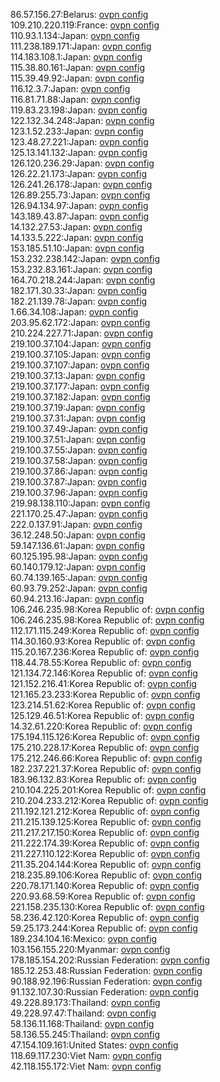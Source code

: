 86.57.156.27:Belarus: [ovpn config](vpn/86_57_156_27.ovpn)  
109.210.220.119:France: [ovpn config](vpn/109_210_220_119.ovpn)  
110.93.1.134:Japan: [ovpn config](vpn/110_93_1_134.ovpn)  
111.238.189.171:Japan: [ovpn config](vpn/111_238_189_171.ovpn)  
114.183.108.1:Japan: [ovpn config](vpn/114_183_108_1.ovpn)  
115.38.80.161:Japan: [ovpn config](vpn/115_38_80_161.ovpn)  
115.39.49.92:Japan: [ovpn config](vpn/115_39_49_92.ovpn)  
116.12.3.7:Japan: [ovpn config](vpn/116_12_3_7.ovpn)  
116.81.71.88:Japan: [ovpn config](vpn/116_81_71_88.ovpn)  
119.83.23.198:Japan: [ovpn config](vpn/119_83_23_198.ovpn)  
122.132.34.248:Japan: [ovpn config](vpn/122_132_34_248.ovpn)  
123.1.52.233:Japan: [ovpn config](vpn/123_1_52_233.ovpn)  
123.48.27.221:Japan: [ovpn config](vpn/123_48_27_221.ovpn)  
125.13.141.132:Japan: [ovpn config](vpn/125_13_141_132.ovpn)  
126.120.236.29:Japan: [ovpn config](vpn/126_120_236_29.ovpn)  
126.22.21.173:Japan: [ovpn config](vpn/126_22_21_173.ovpn)  
126.241.26.178:Japan: [ovpn config](vpn/126_241_26_178.ovpn)  
126.89.255.73:Japan: [ovpn config](vpn/126_89_255_73.ovpn)  
126.94.134.97:Japan: [ovpn config](vpn/126_94_134_97.ovpn)  
143.189.43.87:Japan: [ovpn config](vpn/143_189_43_87.ovpn)  
14.132.27.53:Japan: [ovpn config](vpn/14_132_27_53.ovpn)  
14.133.5.222:Japan: [ovpn config](vpn/14_133_5_222.ovpn)  
153.185.51.10:Japan: [ovpn config](vpn/153_185_51_10.ovpn)  
153.232.238.142:Japan: [ovpn config](vpn/153_232_238_142.ovpn)  
153.232.83.161:Japan: [ovpn config](vpn/153_232_83_161.ovpn)  
164.70.218.244:Japan: [ovpn config](vpn/164_70_218_244.ovpn)  
182.171.30.33:Japan: [ovpn config](vpn/182_171_30_33.ovpn)  
182.21.139.78:Japan: [ovpn config](vpn/182_21_139_78.ovpn)  
1.66.34.108:Japan: [ovpn config](vpn/1_66_34_108.ovpn)  
203.95.62.172:Japan: [ovpn config](vpn/203_95_62_172.ovpn)  
210.224.227.71:Japan: [ovpn config](vpn/210_224_227_71.ovpn)  
219.100.37.104:Japan: [ovpn config](vpn/219_100_37_104.ovpn)  
219.100.37.105:Japan: [ovpn config](vpn/219_100_37_105.ovpn)  
219.100.37.107:Japan: [ovpn config](vpn/219_100_37_107.ovpn)  
219.100.37.13:Japan: [ovpn config](vpn/219_100_37_13.ovpn)  
219.100.37.177:Japan: [ovpn config](vpn/219_100_37_177.ovpn)  
219.100.37.182:Japan: [ovpn config](vpn/219_100_37_182.ovpn)  
219.100.37.19:Japan: [ovpn config](vpn/219_100_37_19.ovpn)  
219.100.37.31:Japan: [ovpn config](vpn/219_100_37_31.ovpn)  
219.100.37.49:Japan: [ovpn config](vpn/219_100_37_49.ovpn)  
219.100.37.51:Japan: [ovpn config](vpn/219_100_37_51.ovpn)  
219.100.37.55:Japan: [ovpn config](vpn/219_100_37_55.ovpn)  
219.100.37.58:Japan: [ovpn config](vpn/219_100_37_58.ovpn)  
219.100.37.86:Japan: [ovpn config](vpn/219_100_37_86.ovpn)  
219.100.37.87:Japan: [ovpn config](vpn/219_100_37_87.ovpn)  
219.100.37.96:Japan: [ovpn config](vpn/219_100_37_96.ovpn)  
219.98.138.110:Japan: [ovpn config](vpn/219_98_138_110.ovpn)  
221.170.25.47:Japan: [ovpn config](vpn/221_170_25_47.ovpn)  
222.0.137.91:Japan: [ovpn config](vpn/222_0_137_91.ovpn)  
36.12.248.50:Japan: [ovpn config](vpn/36_12_248_50.ovpn)  
59.147.136.61:Japan: [ovpn config](vpn/59_147_136_61.ovpn)  
60.125.195.98:Japan: [ovpn config](vpn/60_125_195_98.ovpn)  
60.140.179.12:Japan: [ovpn config](vpn/60_140_179_12.ovpn)  
60.74.139.165:Japan: [ovpn config](vpn/60_74_139_165.ovpn)  
60.93.79.252:Japan: [ovpn config](vpn/60_93_79_252.ovpn)  
60.94.213.16:Japan: [ovpn config](vpn/60_94_213_16.ovpn)  
106.246.235.98:Korea Republic of: [ovpn config](vpn/106_246_235_98.ovpn)  
106.246.235.98:Korea Republic of: [ovpn config](vpn/106_246_235_98.ovpn)  
112.171.115.249:Korea Republic of: [ovpn config](vpn/112_171_115_249.ovpn)  
114.30.160.93:Korea Republic of: [ovpn config](vpn/114_30_160_93.ovpn)  
115.20.167.236:Korea Republic of: [ovpn config](vpn/115_20_167_236.ovpn)  
118.44.78.55:Korea Republic of: [ovpn config](vpn/118_44_78_55.ovpn)  
121.134.72.146:Korea Republic of: [ovpn config](vpn/121_134_72_146.ovpn)  
121.152.216.41:Korea Republic of: [ovpn config](vpn/121_152_216_41.ovpn)  
121.165.23.233:Korea Republic of: [ovpn config](vpn/121_165_23_233.ovpn)  
123.214.51.62:Korea Republic of: [ovpn config](vpn/123_214_51_62.ovpn)  
125.129.46.51:Korea Republic of: [ovpn config](vpn/125_129_46_51.ovpn)  
14.32.61.220:Korea Republic of: [ovpn config](vpn/14_32_61_220.ovpn)  
175.194.115.126:Korea Republic of: [ovpn config](vpn/175_194_115_126.ovpn)  
175.210.228.17:Korea Republic of: [ovpn config](vpn/175_210_228_17.ovpn)  
175.212.246.66:Korea Republic of: [ovpn config](vpn/175_212_246_66.ovpn)  
182.237.221.37:Korea Republic of: [ovpn config](vpn/182_237_221_37.ovpn)  
183.96.132.83:Korea Republic of: [ovpn config](vpn/183_96_132_83.ovpn)  
210.104.225.201:Korea Republic of: [ovpn config](vpn/210_104_225_201.ovpn)  
210.204.233.212:Korea Republic of: [ovpn config](vpn/210_204_233_212.ovpn)  
211.192.121.212:Korea Republic of: [ovpn config](vpn/211_192_121_212.ovpn)  
211.215.139.125:Korea Republic of: [ovpn config](vpn/211_215_139_125.ovpn)  
211.217.217.150:Korea Republic of: [ovpn config](vpn/211_217_217_150.ovpn)  
211.222.174.39:Korea Republic of: [ovpn config](vpn/211_222_174_39.ovpn)  
211.227.110.122:Korea Republic of: [ovpn config](vpn/211_227_110_122.ovpn)  
211.35.204.144:Korea Republic of: [ovpn config](vpn/211_35_204_144.ovpn)  
218.235.89.106:Korea Republic of: [ovpn config](vpn/218_235_89_106.ovpn)  
220.78.171.140:Korea Republic of: [ovpn config](vpn/220_78_171_140.ovpn)  
220.93.68.59:Korea Republic of: [ovpn config](vpn/220_93_68_59.ovpn)  
221.158.235.130:Korea Republic of: [ovpn config](vpn/221_158_235_130.ovpn)  
58.236.42.120:Korea Republic of: [ovpn config](vpn/58_236_42_120.ovpn)  
59.25.173.244:Korea Republic of: [ovpn config](vpn/59_25_173_244.ovpn)  
189.234.104.16:Mexico: [ovpn config](vpn/189_234_104_16.ovpn)  
103.156.155.220:Myanmar: [ovpn config](vpn/103_156_155_220.ovpn)  
178.185.154.202:Russian Federation: [ovpn config](vpn/178_185_154_202.ovpn)  
185.12.253.48:Russian Federation: [ovpn config](vpn/185_12_253_48.ovpn)  
90.188.92.196:Russian Federation: [ovpn config](vpn/90_188_92_196.ovpn)  
91.132.107.30:Russian Federation: [ovpn config](vpn/91_132_107_30.ovpn)  
49.228.89.173:Thailand: [ovpn config](vpn/49_228_89_173.ovpn)  
49.228.97.47:Thailand: [ovpn config](vpn/49_228_97_47.ovpn)  
58.136.11.168:Thailand: [ovpn config](vpn/58_136_11_168.ovpn)  
58.136.55.245:Thailand: [ovpn config](vpn/58_136_55_245.ovpn)  
47.154.109.161:United States: [ovpn config](vpn/47_154_109_161.ovpn)  
118.69.117.230:Viet Nam: [ovpn config](vpn/118_69_117_230.ovpn)  
42.118.155.172:Viet Nam: [ovpn config](vpn/42_118_155_172.ovpn)  
